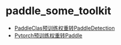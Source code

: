 # paddle_some_toolkit

- [PaddleClas预训练权重转PaddleDetection](./ppcls_to_ppdet/)
- [Pytorch预训练权重转Paddle](./torch_to_paddle/)
